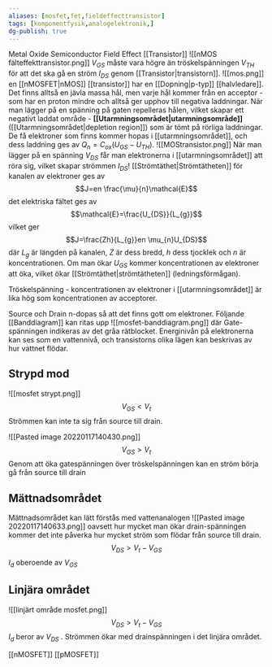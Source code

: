 ```yaml
---
aliases: [mosfet,fet,fieldeffecttransistor]
tags: [komponentfysik,analogelektronik,]
dg-publish: true
---
```

Metal Oxide Semiconductor Field Effect [[Transistor]]
![[nMOS fälteffekttransistor.png]]
$V_{GS}$ måste vara högre än tröskelspänningen $V_{TH}$ för att det ska gå en ström $I_{DS}$ genom [[Transistor|transistorn]].
![[mos.png]]
en [[nMOSFET|nMOS]] [[transistor]] har en [[Dopning|p-typ]] [[halvledare]]. Det finns alltså en jävla massa hål, men varje hål kommer från en acceptor - som har en proton mindre och alltså ger upphov till negativa laddningar. När man lägger på en spänning på gaten repelleras hålen, vilket skapar ett negativt laddat område - **[[Utarmningsområdet|utarmningsområde]]** ([[Utarmningsområdet|depletion region]]) som är tömt på rörliga laddningar. De få elektroner som finns kommer hopas i [[utarmningsområdet]], och dess laddning ges av $Q_{n}=C_{ox}(U_{GS}-U_{TH})$.
![[MOStransistor.png]]
När man lägger på en spänning $V_{DS}$ får man elektronerna i [[utarmningsområdet]] att röra sig, vilket skapar strömmen $I_{DS}$! [[Strömtäthet|Strömtätheten]] för kanalen av elektroner ges av 
$$J=en \frac{\mu}{n}\mathcal{E}$$
det elektriska fältet ges av
$$\mathcal{E}=\frac{U_{DS}}{L_{g}}$$
vilket ger 
$$J=\frac{Zh}{L_{g}}en \mu_{n}U_{DS}$$
där $L_{g}$ är längden på kanalen, $Z$ är dess bredd, $h$ dess tjocklek och $n$ är koncentrationen. Om man ökar $U_{GS}$ kommer koncentrationen av elektroner att öka, vilket ökar [[Strömtäthet|strömtätheten]] (ledningsförmågan).

Tröskelspänning - koncentrationen av elektroner i [[utarmningsområdet]] är lika hög som koncentrationen av acceptorer. 


Source och Drain n-dopas så att det finns gott om elektroner. Följande [[Banddiagram]] kan ritas upp
![[mosfet-banddiagram.png]]
där Gate-spänningen indikeras av det gråa rätblocket. Energinivån på elektronerna kan ses som en vattennivå, och transistorns olika lägen kan beskrivas av hur vattnet flödar. 

## Strypd mod
![[mosfet strypt.png]]
$$V_{GS} < V_t$$ Strömmen kan inte ta sig från source till drain.

![[Pasted image 20220117140430.png]]
$$V_{GS}>V_t$$
Genom att öka gatespänningen över tröskelspänningen kan en ström börja gå från source till drain
## Mättnadsområdet
Mättnadsområdet kan lätt förstås med vattenanalogen
![[Pasted image 20220117140633.png]]
oavsett hur mycket man ökar drain-spänningen kommer det inte påverka hur mycket ström som flödar från source till drain.
$$V_{DS} > V_t - V_{GS}$$
$I_d$ oberoende av $V_{GS}$

## Linjära området
![[linjärt område mosfet.png]]
$$V_{DS} > V_t - V_{GS}$$
$I_d$ beror av $V_{DS}$ . Strömmen ökar med drainspänningen i det linjära området.

[[nMOSFET]]
[[pMOSFET]]